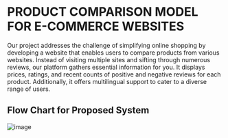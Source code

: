 <h1>PRODUCT COMPARISON MODEL FOR E-COMMERCE WEBSITES</h1>

Our project addresses the challenge of simplifying online shopping by developing a website that enables users to compare products from various websites. Instead of visiting multiple sites and sifting through numerous reviews, our platform gathers essential information for you. It displays prices, ratings, and recent counts of positive and negative reviews for each product. Additionally, it offers multilingual support to cater to a diverse range of users.


<h2>Flow Chart for Proposed System</h2>

![image](https://github.com/PolukondaDharani/PRODUCT-COMPARISON-MODEL-FOR-E-COMMERCE-WEBSITES/assets/102342077/699985e4-0ff3-48df-88e6-f5f64c36100f)



